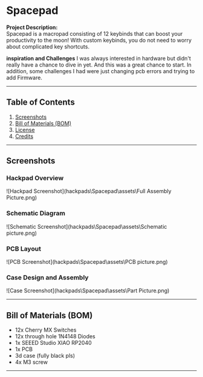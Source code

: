 # Spacepad

**Project Description:**  
Spacepad is a macropad consisting of 12 keybinds that can boost your productivity to the moon! With custom keybinds,
you do not need to worry about complicated key shortcuts.

**inspiration and Challenges**
I was always interested in hardware but didn't really have a chance to dive in yet. And this was a great chance to start.
In addition, some challenges I had were just changing pcb errors and trying to add Firmware.

---

## Table of Contents

1. [Screenshots](#screenshots)
2. [Bill of Materials (BOM)](#bill-of-materials-bom)
3. [License](#license)
4. [Credits](#credits)

---

## Screenshots

### Hackpad Overview

![Hackpad Screenshot](hackpads\Spacepad\assets\Full Assembly Picture.png)

### Schematic Diagram

![Schematic Screenshot](hackpads\Spacepad\assets\Schematic picture.png)

### PCB Layout

![PCB Screenshot](hackpads\Spacepad\assets\PCB picture.png)

### Case Design and Assembly

![Case Screenshot](hackpads\Spacepad\assets\Part Picture.png)

---

## Bill of Materials (BOM)

- 12x Cherry MX Switches
- 12x through hole 1N4148 Diodes
- 1x SEEED Studio XIAO RP2040
- 1x PCB
- 3d case (fully black pls)
- 4x M3 screw

---
